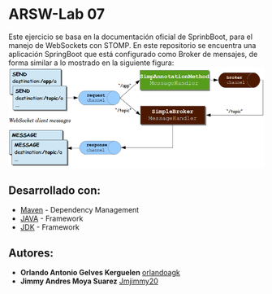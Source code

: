 
# ARSW-Lab 07

Este ejercicio se basa en la documentación oficial de SprinbBoot, para el manejo de WebSockets con STOMP.
En este repositorio se encuentra una aplicación SpringBoot que está configurado como Broker de mensajes, de forma similar a lo mostrado en la siguiente figura:
![](img/1.PNG)




## Desarrollado con:

* [Maven](https://maven.apache.org/) - Dependency Management
* [JAVA](https://www.java.com/es/download) - Framework
* [JDK](https://www.oracle.com/technetwork/java/javase/downloads/jdk8-downloads-2133151.html) - Framework

## Autores:

* **Orlando Antonio Gelves Kerguelen**  [orlandoagk](https://github.com/orlandoagk)
* **Jimmy Andres Moya Suarez**  [Jmjimmy20](https://github.com/Jmjimmy20)









